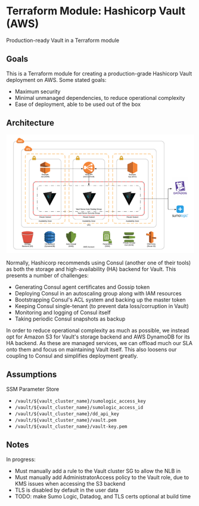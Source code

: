 # Terraform Module: Hashicorp Vault (AWS)

Production-ready Vault in a Terraform module

## Goals

This is a Terraform module for creating a production-grade Hashicorp Vault deployment on AWS. Some stated goals:

- Maximum security
- Minimal unmanaged dependencies, to reduce operational complexity
- Ease of deployment, able to be used out of the box

## Architecture

![Vault Architecture Diagram](/assets/architecture.png?raw=true)

Normally, Hashicorp recommends using Consul (another one of their tools) as both the storage and high-availability (HA) backend for Vault. This presents a number of challenges:

- Generating Consul agent certificates and Gossip token
- Deploying Consul in an autoscaling group along with IAM resources
- Bootstrapping Consul's ACL system and backing up the master token
- Keeping Consul single-tenant (to prevent data loss/corruption in Vault)
- Monitoring and logging of Consul itself
- Taking periodic Consul snapshots as backup

In order to reduce operational complexity as much as possible, we instead opt for Amazon S3 for Vault's storage backend and AWS DynamoDB for its HA backend. As these are managed services, we can offload much our SLA onto them and focus on maintaining Vault itself. This also loosens our coupling to Consul and simplifies deployment greatly.

## Assumptions

SSM Parameter Store

- `/vault/${vault_cluster_name}/sumologic_access_key`
- `/vault/${vault_cluster_name}/sumologic_access_id`
- `/vault/${vault_cluster_name}/dd_api_key`
- `/vault/${vault_cluster_name}/vault.pem`
- `/vault/${vault_cluster_name}/vault-key.pem`

## Notes

In progress:

- Must manually add a rule to the Vault cluster SG to allow the NLB in
- Must manually add AdministratorAccess policy to the Vault role, due to KMS issues when accessing the S3 backend
- TLS is disabled by default in the user data
- TODO: make Sumo Logic, Datadog, and TLS certs optional at build time

<!-- BEGINNING OF PRE-COMMIT-TERRAFORM DOCS HOOK -->
<!-- END OF PRE-COMMIT-TERRAFORM DOCS HOOK -->
